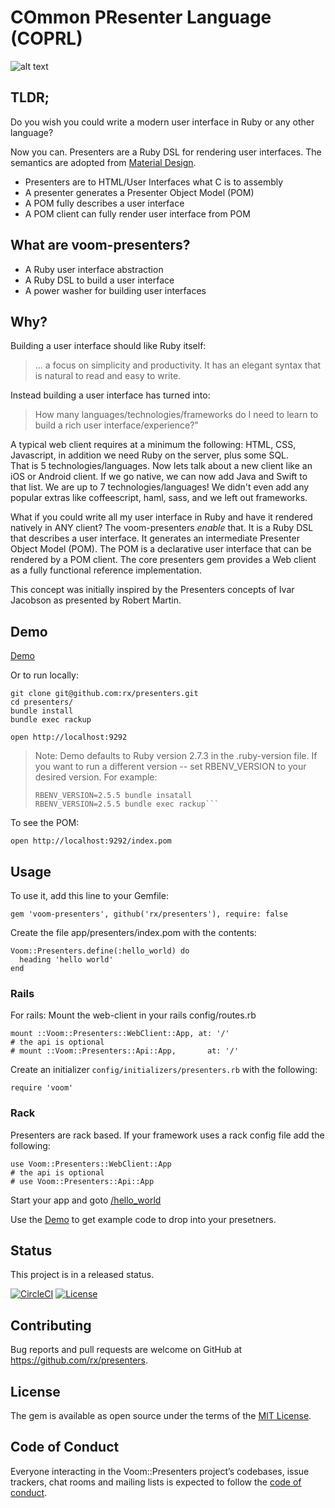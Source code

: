 # COmmon PResenter Language (COPRL)

![alt text](https://media.giphy.com/media/13LEyaRbQbiWdi/giphy.gif "Power Washer for Building User Interfaces")

## TLDR;
Do you wish you could write a modern user interface in Ruby or any other language?

Now you can. Presenters are a Ruby DSL for rendering user interfaces. 
The semantics are adopted from [Material Design](https://material.io/).

* Presenters are to HTML/User Interfaces what C is to assembly
* A presenter generates a Presenter Object Model (POM) 
* A POM fully describes a user interface
* A POM client can fully render user interface from POM

## What are voom-presenters?

* A Ruby user interface abstraction
* A Ruby DSL to build a user interface
* A power washer for building user interfaces

## Why?

Building a user interface should like Ruby itself: 
> ... a focus on simplicity and productivity. It has an elegant syntax that is natural to read and easy to write.

Instead building a user interface has turned into:
> How many languages/technologies/frameworks do I need to learn to build a rich user interface/experience?"

A typical web client requires at a minimum the following: HTML, CSS, Javascript, in addition we need Ruby on the server, plus some SQL.  
That is 5 technologies/languages.
Now lets talk about a new client like an iOS or Android client. If we go native, we can now add Java and Swift to that list. We are up to 7 technologies/languages!
We didn't even add any popular extras like coffeescript, haml, sass, and we left out frameworks.

What if you could write all my user interface in Ruby and have it rendered natively in ANY client? The voom-presenters _enable_ that. It is a Ruby DSL that describes a user interface.
It generates an intermediate Presenter Object Model (POM). 
The POM is a declarative user interface that can be rendered by a POM client. 
The core presenters gem provides a Web client as a fully functional reference implementation.

This concept was initially inspired by the Presenters concepts of Ivar Jacobson as presented by Robert Martin.

## Demo

[Demo](https://coprl-ruby.herokuapp.com/)

Or to run locally:

    git clone git@github.com:rx/presenters.git
    cd presenters/
    bundle install
    bundle exec rackup

    open http://localhost:9292
   
> Note: Demo defaults to Ruby version 2.7.3 in the .ruby-version file. If you want to run a different version 
> -- set RBENV_VERSION to your desired version. 
> For example: 
> ```
> RBENV_VERSION=2.5.5 bundle insatall
> RBENV_VERSION=2.5.5 bundle exec rackup```
    
To see the POM:

    open http://localhost:9292/index.pom
      
## Usage

To use it, add this line to your Gemfile:

    gem 'voom-presenters', github('rx/presenters'), require: false

Create the file app/presenters/index.pom with the contents:
    
    Voom::Presenters.define(:hello_world) do
      heading 'hello world'
    end   

### Rails
For rails: Mount the web-client in your rails config/routes.rb

    mount ::Voom::Presenters::WebClient::App, at: '/'
    # the api is optional
    # mount ::Voom::Presenters::Api::App,       at: '/'
    
Create an initializer `config/initializers/presenters.rb` with the following:
    
    require 'voom'

### Rack
Presenters are rack based. If your framework uses a rack config file add the following:

    use Voom::Presenters::WebClient::App
    # the api is optional        
    # use Voom::Presenters::Api::App

Start your app and goto [/hello_world](http://127.0.0.1:3000/hello_world)

Use the [Demo] to get example code to drop into your presetners.

## Status
This project is in a released status. 

[![CircleCI](https://circleci.com/gh/rx/presenters.svg?style=svg)](https://circleci.com/gh/rx/presenters)
[![License](https://img.shields.io/badge/license-MIT-blue.svg?style=plastic)](https://raw.githubusercontent.com/rx/presenters/master/LICENSE)

## Contributing

Bug reports and pull requests are welcome on GitHub at https://github.com/rx/presenters.

## License

The gem is available as open source under the terms of the [MIT License](http://opensource.org/licenses/MIT).

## Code of Conduct

Everyone interacting in the Voom::Presenters project’s codebases, issue trackers, chat rooms and mailing lists is expected to follow the [code of conduct](https://github.com/rx/presenters/blob/master/CODE-OF-CONDUCT.md).


[Demo]:https://powerful-bastion-96181.herokuapp.com
